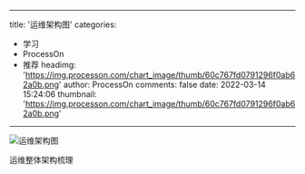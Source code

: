 
---
title: '运维架构图'
categories: 
 - 学习
 - ProcessOn
 - 推荐
headimg: 'https://img.processon.com/chart_image/thumb/60c767fd0791296f0ab62a0b.png'
author: ProcessOn
comments: false
date: 2022-03-14 15:24:06
thumbnail: 'https://img.processon.com/chart_image/thumb/60c767fd0791296f0ab62a0b.png'
---

<div>   
<img class="thumb" alt="运维架构图" src="https://img.processon.com/chart_image/thumb/60c767fd0791296f0ab62a0b.png" referrerpolicy="no-referrer">
<p>运维整体架构梳理</p>  
</div>
            